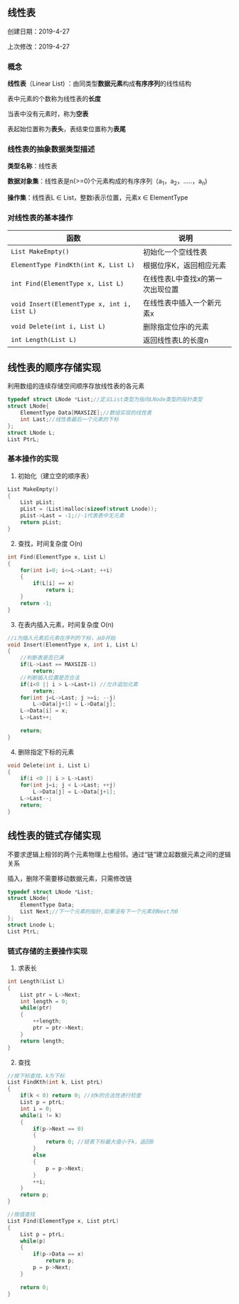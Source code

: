 ## 线性表

创建日期：2019-4-27

上次修改：2019-4-27



### 概念

**线性表**（Linear List) ：由同类型**数据元素**构成**有序序列**的线性结构

表中元素的个数称为线性表的**长度**

当表中没有元素时，称为**空表**

表起始位置称为**表头**，表结束位置称为**表尾**



### 线性表的抽象数据类型描述

**类型名称**：线性表

**数据对象集**：线性表是n(>=0)个元素构成的有序序列（a<sub>1</sub>，a<sub>2</sub>，.....，a<sub>n</sub>)

**操作集**：线性表L ∈ List，整数i表示位置，元素x ∈ ElementType



### 对线性表的基本操作

| 函数                                        | 说明                             |
| ------------------------------------------- | -------------------------------- |
| `List MakeEmpty()`                          | 初始化一个空线性表               |
| `ElementType FindKth(int K, List L)`        | 根据位序K，返回相应元素          |
| `int Find(ElementType x, List L)`           | 在线性表L中查找x的第一次出现位置 |
| `void Insert(ElementType x, int i, List L)` | 在线性表中插入一个新元素x        |
| `void Delete(int i, List L)`                | 删除指定位序i的元素              |
| `int Length(List L)`                        | 返回线性表L的长度n               |



## 线性表的顺序存储实现

利用数组的连续存储空间顺序存放线性表的各元素

```c
typedef struct LNode *List;//定义List类型为指向LNode类型的指针类型
struct LNode{
    ElementType Data[MAXSIZE];//数组实现的线性表
    int Last;//线性表最后一个元素的下标
};
struct LNode L;
List PtrL;
```



### 基本操作的实现

1. 初始化（建立空的顺序表）

```c
List MakeEmpty()
{
    List pList;
    pList = (List)malloc(sizeof(struct Lnode));
    pList->Last = -1;//-1代表表中无元素
    return pList;
}
```

2. 查找，时间复杂度 O(n)

```c
int Find(ElementType x, List L)
{
    for(int i=0; i<=L->Last; ++i)
    {
        if(L[i] == x)
            return i;
    }
    return -1;
}
```

3. 在表内插入元素，时间复杂度 O(n)

```c
//i为插入元素后元素在序列的下标，从0开始
void Insert(ElementType x, int i, List L)
{
    //判断表是否已满
    if(L->Last == MAXSIZE-1)
    	return;
    //判断插入位置是否合法
    if(i<0 || i > L->Last+1) //允许追加元素
        return;
    for(int j=L->Last; j >=i; --j)
        L->Data[j+1] = L->Data[j];
    L->Data[i] = x;
    L->Last++;
    
    return;	
}
```

4. 删除指定下标的元素

```c
void Delete(int i, List L)
{
    if(i <0 || i > L->Last)
    for(int j=i; j < L->Last; ++j)
    	L->Data[j] = L->Data[j+1];
    L->Last--;
    return;
}
```



## 线性表的链式存储实现

不要求逻辑上相邻的两个元素物理上也相邻。通过“链”建立起数据元素之间的逻辑关系

插入，删除不需要移动数据元素，只需修改链

```c
typedef struct LNode *List;
struct LNode{
    ElementType Data;
    List Next;//下一个元素的指针,如果没有下一个元素则Next为0
};
struct Lnode L;
List PtrL;
```



### 链式存储的主要操作实现

1. 求表长

```c
int Length(List L)
{
    List ptr = L->Next;
    int length = 0;
	while(ptr)
    {
        ++length;
        ptr = ptr->Next;
    }
    return length;
}
```

2. 查找

```c
//按下标查找，k为下标
List FindKth(int k, List ptrL)
{
    if(k < 0) return 0; //对k的合法性进行检查
    List p = ptrL;
	int i = 0;
    while(i != k)
    {
        if(p->Next == 0)
        {
            return 0; //链表下标最大值小于k，返回0
        }
        else
        {
            p = p->Next;
        }
        ++i;
    }
    return p;
}
```

```c
//按值查找
List Find(ElementType x, List ptrL)
{
    List p = ptrL;
    while(p)
    {
        if(p->Data == x)
            return p;
        p = p->Next;
    }
    
    return 0;
}
```

